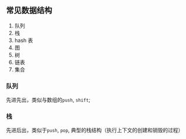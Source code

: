 ## 常见数据结构

1. 队列
2. 栈
3. hash 表
4. 图
5. 树
6. 链表
7. 集合

### 队列

先进先出，类似与数组的`push`, `shift`;

### 栈

先进后出，类似于`push`, `pop`, 典型的栈结构（执行上下文的创建和销毁的过程）